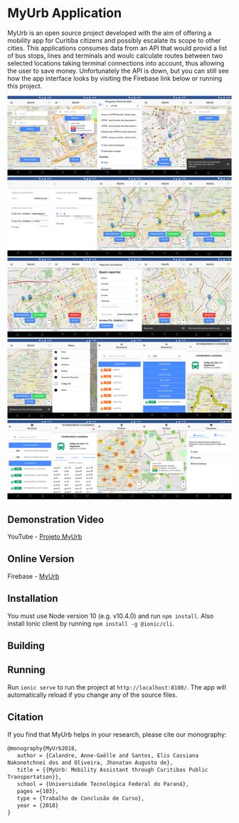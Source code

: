 # MyUrb Application
MyUrb is an open source project developed with the aim of offering a mobility app for Curitiba citizens and possibly escalate its scope to other cities. This applications consumes data from an API that would provid a list of bus stops, lines and terminals and woulc calculate routes between two selected locations taking terminal connections into account, thus allowing the user to save money.
Unfortunately the API is down, but you can still see how the app interface looks by visiting the Firebase link below or running this project.

![](https://github.com/uoyj/myurb/blob/master/myurb_prints/tela_app1.png?raw=true)
![](https://github.com/uoyj/myurb/blob/master/myurb_prints/tela_app2.png?raw=true)
![](https://github.com/uoyj/myurb/blob/master/myurb_prints/tela_app3.png?raw=true)
![](https://github.com/uoyj/myurb/blob/master/myurb_prints/tela_app4.png?raw=true)
![](https://github.com/uoyj/myurb/blob/master/myurb_prints/tela_app5.png?raw=true)

## Demonstration Video
YouTube - [Projeto MyUrb](https://youtu.be/VPC1_T9JgcI)

## Online Version
Firebase - [MyUrb](https://myurbbeta.firebaseapp.com/)

## Installation
You must use Node version 10 (e.g. v10.4.0)  and run `npm install`. Also install Ionic client by running `npm install -g @ionic/cli`.

## Building


## Running
Run `ionic serve` to run the project at `http://localhost:8100/`. The app will automatically reload if you change any of the source files.

## Citation
If you find that MyUrb helps in your research, please cite our monography:

```
@monography{MyUrb2018,
   author = {Calandre, Anne-Gaëlle and Santos, Elis Cassiana Nakonetchnei dos and Oliveira, Jhonatan Augusto de},
   title = {{MyUrb: Mobility Assistant through Curitibas Public Transportation}},
   school = {Universidade Tecnológica Federal do Paraná},
   pages ={103},
   type = {Trabalho de Conclusão de Curso},
   year = {2018}
}